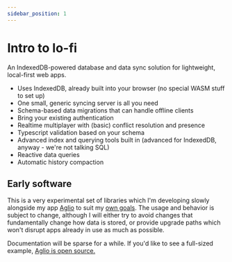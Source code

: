 ```yaml
---
sidebar_position: 1
---
```


# Intro to lo-fi

An IndexedDB-powered database and data sync solution for lightweight, local-first web apps.

- Uses IndexedDB, already built into your browser (no special WASM stuff to set up)
- One small, generic syncing server is all you need
- Schema-based data migrations that can handle offline clients
- Bring your existing authentication
- Realtime multiplayer with (basic) conflict resolution and presence
- Typescript validation based on your schema
- Advanced index and querying tools built in (advanced for IndexedDB, anyway - we're not talking SQL)
- Reactive data queries
- Automatic history compaction

## Early software

This is a very experimental set of libraries which I'm developing slowly alongside my app [Aglio](https://aglio.gfor.rest) to suit my [own goals](https://blog.gfor.rest/blog/lo-fi-intro). The usage and behavior is subject to change, although I will either try to avoid changes that fundamentally change how data is stored, or provide upgrade paths which won't disrupt apps already in use as much as possible.

Documentation will be sparse for a while. If you'd like to see a full-sized example, [Aglio is open source.](https://github.com/a-type/aglio)
